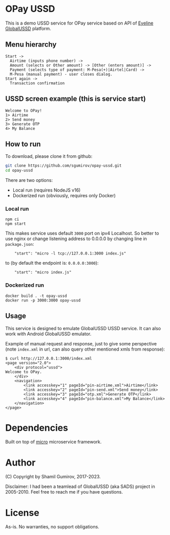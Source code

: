 # OPay USSD

This is a demo USSD service for OPay service based on API of
[Eyeline](https://eyeline.mobi/) [GlobalUSSD](https://globalussd.com/) platform.

## Menu hierarchy

```
Start -> 
  Airtime (inputs phone number) -> 
  Amount (selects or Other amount) -> [Other (enters amount)] -> 
  Payment (selects type of payment: M-Pesa(+)|Airtel|Card) -> 
  M-Pesa (manual payment) - user closes dialog.
Start again -> 
  Transaction confirmation
```

## USSD screen example (this is service start)

```
Welcome to OPay!
1> Airtime
2> Send money
3> Generate OTP
4> My Balance
```

## How to run

To download, please clone it from github:

```bash
git clone https://github.com/sgumirov/opay-ussd.git
cd opay-ussd
```

There are two options:
- Local run (requires NodeJS v16)
- Dockerized run (obviously, requires only Docker)

### Local run

```
npm ci
npm start
```

This makes service uses default `3000` port on ipv4 Localhost. So better to use nginx or change
listening address to 0.0.0.0 by changing line in `package.json`:
```
    "start": "micro -l tcp://127.0.0.1:3000 index.js"
```
to (by default the endpoint is: `0.0.0.0:3000`):
```
    "start": "micro index.js"
```

### Dockerized run

```
docker build . -t opay-ussd
docker run -p 3000:3000 opay-ussd
```

## Usage

This service is designed to emulate GlobalUSSD USSD service. It can also work with Android GlobalUSSD emulator.

Example of manual request and response, just to give some perspective (note `index.xml` in url, can also query other mentioned xmls from response):

```
$ curl http://127.0.0.1:3000/index.xml
<page version="2.0">
    <div protocol="ussd">
Welcome to OPay.
    </div>
    <navigation>
        <link accesskey="1" pageId="pin-airtime.xml">Airtime</link>
        <link accesskey="2" pageId="pin-send.xml">Send money</link>
        <link accesskey="3" pageId="otp.xml">Generate OTP</link>
        <link accesskey="4" pageId="pin-balance.xml">My Balance</link>
    </navigation>
</page>
```

# Dependencies

Built on top of [micro](https://github.com/zeit/micro "micro") microservice framework.

# Author

(C) Copyright by Shamil Gumirov, 2017-2023.

Disclaimer: I had been a teamlead of GlobalUSSD (aka SADS) project in 2005-2010.
Feel free to reach me if you have questions.

# License

As-is. No warranties, no support obligations.
